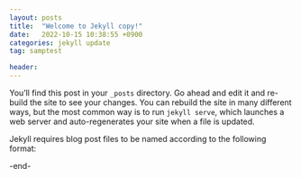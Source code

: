 ```yaml
---
layout: posts
title:  "Welcome to Jekyll copy!"
date:   2022-10-15 10:38:55 +0900
categories: jekyll update
tag: samptest

header:
---
```

You’ll find this post in your `_posts` directory. Go ahead and edit it and re-build the site to see your changes. You can rebuild the site in many different ways, but the most common way is to run `jekyll serve`, which launches a web server and auto-regenerates your site when a file is updated.

Jekyll requires blog post files to be named according to the following format:

-end-